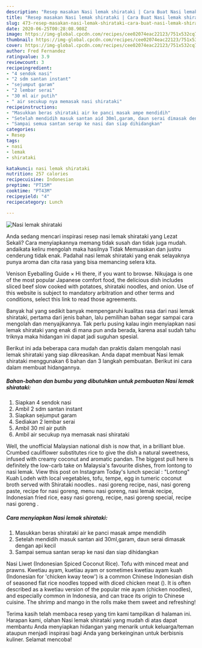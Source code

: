 ```yaml
---
description: "Resep masakan Nasi lemak shirataki | Cara Buat Nasi lemak shirataki Yang Sedap"
title: "Resep masakan Nasi lemak shirataki | Cara Buat Nasi lemak shirataki Yang Sedap"
slug: 473-resep-masakan-nasi-lemak-shirataki-cara-buat-nasi-lemak-shirataki-yang-sedap
date: 2020-06-25T00:28:08.908Z
image: https://img-global.cpcdn.com/recipes/cee02074eac22123/751x532cq70/nasi-lemak-shirataki-foto-resep-utama.jpg
thumbnail: https://img-global.cpcdn.com/recipes/cee02074eac22123/751x532cq70/nasi-lemak-shirataki-foto-resep-utama.jpg
cover: https://img-global.cpcdn.com/recipes/cee02074eac22123/751x532cq70/nasi-lemak-shirataki-foto-resep-utama.jpg
author: Fred Fernandez
ratingvalue: 3.9
reviewcount: 3
recipeingredient:
- "4 sendok nasi"
- "2 sdm santan instant"
- "sejumput garam"
- "2 lembar serai"
- "30 ml air putih"
- " air secukup nya memasak nasi shirataki"
recipeinstructions:
- "Masukkan beras shirataki air ke panci masak ampe mendidih"
- "Setelah mendidih masuk santan aid 30ml,garam, daun serai dimasak dengan api kecil"
- "Sampai semua santan serap ke nasi dan siap dihidangkan"
categories:
- Resep
tags:
- nasi
- lemak
- shirataki

katakunci: nasi lemak shirataki 
nutrition: 257 calories
recipecuisine: Indonesian
preptime: "PT15M"
cooktime: "PT43M"
recipeyield: "4"
recipecategory: Lunch

---
```



![Nasi lemak shirataki](https://img-global.cpcdn.com/recipes/cee02074eac22123/751x532cq70/nasi-lemak-shirataki-foto-resep-utama.jpg)

Anda sedang mencari inspirasi resep nasi lemak shirataki yang Lezat Sekali? Cara menyiapkannya memang tidak susah dan tidak juga mudah. andaikata keliru mengolah maka hasilnya Tidak Memuaskan dan justru cenderung tidak enak. Padahal nasi lemak shirataki yang enak selayaknya punya aroma dan cita rasa yang bisa memancing selera kita.

Venison Eyeballing Guide × Hi there, if you want to browse. Nikujaga is one of the most popular Japanese comfort food, the delicious dish includes sliced beef slow cooked with potatoes, shirataki noodles, and onion. Use of this website is subject to mandatory arbitration and other terms and conditions, select this link to read those agreements.

Banyak hal yang sedikit banyak mempengaruhi kualitas rasa dari nasi lemak shirataki, pertama dari jenis bahan, lalu pemilihan bahan segar sampai cara mengolah dan menyajikannya. Tak perlu pusing kalau ingin menyiapkan nasi lemak shirataki yang enak di mana pun anda berada, karena asal sudah tahu triknya maka hidangan ini dapat jadi suguhan spesial.


Berikut ini ada beberapa cara mudah dan praktis dalam mengolah nasi lemak shirataki yang siap dikreasikan. Anda dapat membuat Nasi lemak shirataki menggunakan 6 bahan dan 3 langkah pembuatan. Berikut ini cara dalam membuat hidangannya.

<!--inarticleads1-->

##### Bahan-bahan dan bumbu yang dibutuhkan untuk pembuatan Nasi lemak shirataki:

1. Siapkan 4 sendok nasi
1. Ambil 2 sdm santan instant
1. Siapkan sejumput garam
1. Sediakan 2 lembar serai
1. Ambil 30 ml air putih
1. Ambil  air secukup nya memasak nasi shirataki


Well, the unofficial Malaysian national dish is now that, in a brilliant blue. Crumbed cauliflower substitutes rice to give the dish a natural sweetness, infused with creamy coconut and aromatic pandan. The biggest pull here is definitely the low-carb take on Malaysia&#39;s favourite dishes, from lontong to nasi lemak. View this post on Instagram Today&#39;s lunch special : &#34;Lontong&#34; Kuah Lodeh with local vegetables, tofu, tempe, egg in tumeric coconut broth served with Shirataki noodles.. nasi goreng recipe, nasi, nasi goreng paste, recipe for nasi goreng, menu nasi goreng, nasi lemak recipe, Indonesian fried rice, easy nasi goreng, recipe, nasi goreng special, recipe nasi goreng . 

<!--inarticleads2-->

##### Cara menyiapkan Nasi lemak shirataki:

1. Masukkan beras shirataki air ke panci masak ampe mendidih
1. Setelah mendidih masuk santan aid 30ml,garam, daun serai dimasak dengan api kecil
1. Sampai semua santan serap ke nasi dan siap dihidangkan


Nasi Liwet (Indonesian Spiced Coconut Rice). Tofu with minced meat and prawns. Kwetiau ayam, kuetiau ayam or sometimes kwetiau ayam kuah (Indonesian for &#39;chicken kway teow&#39;) is a common Chinese Indonesian dish of seasoned flat rice noodles topped with diced chicken meat (). It is often described as a kwetiau version of the popular mie ayam (chicken noodles), and especially common in Indonesia, and can trace its origin to Chinese cuisine. The shrimp and mango in the rolls make them sweet and refreshing! 

Terima kasih telah membaca resep yang tim kami tampilkan di halaman ini. Harapan kami, olahan Nasi lemak shirataki yang mudah di atas dapat membantu Anda menyiapkan hidangan yang menarik untuk keluarga/teman ataupun menjadi inspirasi bagi Anda yang berkeinginan untuk berbisnis kuliner. Selamat mencoba!
